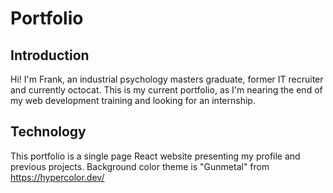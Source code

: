 # Portfolio
## Introduction
Hi! I'm Frank, an industrial psychology masters graduate, former IT recruiter and currently octocat.
This is my current portfolio, as I'm nearing the end of my web development training and looking for an internship.
## Technology
This portfolio is a single page React website presenting my profile and previous projects.
Background color theme is "Gunmetal" from https://hypercolor.dev/